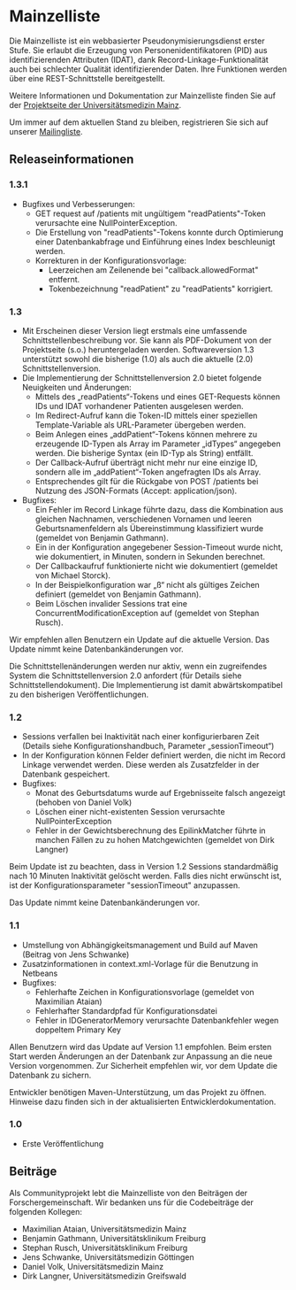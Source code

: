 # Mainzelliste

Die Mainzelliste ist ein webbasierter Pseudonymisierungsdienst erster Stufe. Sie erlaubt die Erzeugung von Personenidentifikatoren (PID) aus identifizierenden Attributen (IDAT), dank Record-Linkage-Funktionalität auch bei schlechter Qualität identifizierender Daten. Ihre Funktionen werden über eine REST-Schnittstelle bereitgestellt.

Weitere Informationen und Dokumentation zur Mainzelliste finden Sie auf der [Projektseite der Universitätsmedizin Mainz](http://www.mainzelliste.de).

Um immer auf dem aktuellen Stand zu bleiben, registrieren Sie sich auf unserer [Mailingliste](https://lists.uni-mainz.de/sympa/subscribe/mainzelliste).

## Releaseinformationen

### 1.3.1
- Bugfixes und Verbesserungen:
	- GET request auf /patients mit ungültigem "readPatients"-Token verursachte eine NullPointerException.
	- Die Erstellung von "readPatients"-Tokens konnte durch Optimierung einer Datenbankabfrage und Einführung
	 eines Index beschleunigt werden.
	- Korrekturen in der Konfigurationsvorlage: 
		- Leerzeichen am Zeilenende bei "callback.allowedFormat" entfernt.
	  	- Tokenbezeichnung "readPatient" zu "readPatients" korrigiert.    

### 1.3
- Mit Erscheinen dieser Version liegt erstmals eine umfassende Schnittstellenbeschreibung vor.
  Sie kann als PDF-Dokument von der Projektseite (s.o.) heruntergeladen werden. Softwareversion 1.3
  unterstützt sowohl die bisherige (1.0) als auch die aktuelle (2.0) Schnittstellenversion. 
- Die Implementierung der Schnittstellenversion 2.0 bietet folgende Neuigkeiten und Änderungen:
	- Mittels des „readPatients“-Tokens und eines GET-Requests können IDs und IDAT vorhandener Patienten
	  ausgelesen werden.
	- Im Redirect-Aufruf kann die Token-ID mittels einer speziellen Template-Variable als URL-Parameter 
	  übergeben werden.
	- Beim Anlegen eines „addPatient“-Tokens können mehrere zu erzeugende ID-Typen als Array im Parameter 
	  „idTypes“ angegeben werden. Die bisherige Syntax (ein ID-Typ als String) entfällt.
	- Der Callback-Aufruf überträgt nicht mehr nur eine einzige ID, sondern alle im „addPatient“-Token
	  angefragten IDs als Array. 
	- Entsprechendes gilt für die Rückgabe von POST /patients bei Nutzung des JSON-Formats (Accept: 
	  application/json).
- Bugfixes:
	- Ein Fehler im Record Linkage führte dazu, dass die Kombination aus gleichen Nachnamen, 
	  verschiedenen Vornamen und leeren Geburtsnamenfeldern als Übereinstimmung klassifiziert wurde (gemeldet von Benjamin Gathmann).
	- Ein in der Konfiguration angegebener Session-Timeout wurde nicht, wie dokumentiert, in Minuten, 
	  sondern in Sekunden berechnet.
	- Der Callbackaufruf funktionierte nicht wie dokumentiert (gemeldet von Michael Storck).
	- In der Beispielkonfiguration war „ß“ nicht als gültiges Zeichen definiert (gemeldet von Benjamin Gathmann).
	- Beim Löschen invalider Sessions trat eine ConcurrentModificationException auf (gemeldet von Stephan Rusch).

Wir empfehlen allen Benutzern ein Update auf die aktuelle Version. Das Update nimmt keine Datenbankänderungen vor.

Die Schnittstellenänderungen werden nur aktiv, wenn ein zugreifendes System die Schnittstellenversion 2.0 anfordert (für Details siehe Schnittstellendokument). Die Implementierung ist damit abwärtskompatibel zu den bisherigen Veröffentlichungen.


### 1.2
- Sessions verfallen bei Inaktivität nach einer konfigurierbaren Zeit (Details siehe Konfigurationshandbuch, Parameter „sessionTimeout“)
- In der Konfiguration können Felder definiert werden, die nicht im Record Linkage verwendet werden. Diese werden als Zusatzfelder in der Datenbank gespeichert.
- Bugfixes:
	- Monat des Geburtsdatums wurde auf Ergebnisseite falsch angezeigt (behoben von Daniel Volk)
	- Löschen einer nicht-existenten Session verursachte NullPointerException
	- Fehler in der Gewichtsberechnung des EpilinkMatcher führte in manchen Fällen zu zu hohen Matchgewichten (gemeldet von Dirk Langner) 

Beim Update ist zu beachten, dass in Version 1.2 Sessions standardmäßig nach 10 Minuten Inaktivität gelöscht werden. Falls dies nicht erwünscht ist, ist der Konfigurationsparameter "sessionTimeout" anzupassen.

Das Update nimmt keine Datenbankänderungen vor.

### 1.1
- Umstellung von Abhängigkeitsmanagement und Build auf Maven (Beitrag von Jens Schwanke)
- Zusatzinformationen in context.xml-Vorlage für die Benutzung in Netbeans
- Bugfixes:
	- Fehlerhafte Zeichen in Konfigurationsvorlage (gemeldet von Maximilian Ataian)
	- Fehlerhafter Standardpfad für Konfigurationsdatei
	- Fehler in IDGeneratorMemory verursachte Datenbankfehler wegen doppeltem Primary Key

Allen Benutzern wird das Update auf Version 1.1 empfohlen. Beim ersten Start werden Änderungen an der Datenbank zur Anpassung an die neue Version vorgenommen. Zur Sicherheit empfehlen wir, vor dem Update die Datenbank zu sichern.

Entwickler benötigen Maven-Unterstützung, um das Projekt zu öffnen. Hinweise dazu finden sich in der aktualisierten Entwicklerdokumentation.  

### 1.0
- Erste Veröffentlichung

## Beiträge
Als Communityprojekt lebt die Mainzelliste von den Beiträgen der Forschergemeinschaft. Wir bedanken uns für die Codebeiträge der folgenden Kollegen:

- Maximilian Ataian, Universitätsmedizin Mainz
- Benjamin Gathmann, Universitätsklinikum Freiburg
- Stephan Rusch, Universitätsklinikum Freiburg
- Jens Schwanke, Universitätsmedizin Göttingen
- Daniel Volk, Universitätsmedizin Mainz
- Dirk Langner, Universitätsmedizin Greifswald
